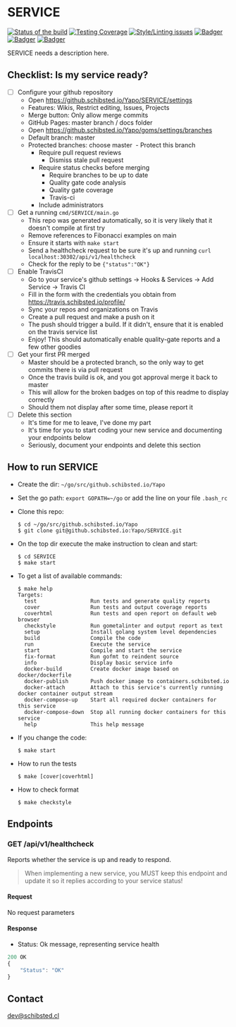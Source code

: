 # SERVICE

<!-- Badger start badges -->
[![Status of the build](https://badger.spt-engprod-pro.schibsted.io/badge/travis/Yapo/SERVICE)](https://travis.schibsted.io/Yapo/SERVICE)
[![Testing Coverage](https://badger.spt-engprod-pro.schibsted.io/badge/coverage/Yapo/SERVICE)](https://reports.spt-engprod-pro.schibsted.io/#/Yapo/SERVICE?branch=master&type=push&daterange&daterange)
[![Style/Linting issues](https://badger.spt-engprod-pro.schibsted.io/badge/issues/Yapo/SERVICE)](https://reports.spt-engprod-pro.schibsted.io/#/Yapo/SERVICE?branch=master&type=push&daterange&daterange)
[![Badger](https://badger.spt-engprod-pro.schibsted.io/badge/flaky_tests/Yapo/SERVICE)](https://databulous.spt-engprod-pro.schibsted.io/test/flaky/Yapo/SERVICE)
[![Badger](https://badger.spt-engprod-pro.schibsted.io/badge/quality_index/Yapo/SERVICE)](https://databulous.spt-engprod-pro.schibsted.io/quality/repo/Yapo/SERVICE)
[![Badger](https://badger.spt-engprod-pro.schibsted.io/badge/engprod/Yapo/SERVICE)](https://github.schibsted.io/spt-engprod/badger)
<!-- Badger end badges -->

SERVICE needs a description here.

## Checklist: Is my service ready?

* [ ] Configure your github repository
  - Open https://github.schibsted.io/Yapo/SERVICE/settings
  - Features: Wikis, Restrict editing, Issues, Projects
  - Merge button: Only allow merge commits
  - GitHub Pages: master branch / docs folder
  - Open https://github.schibsted.io/Yapo/goms/settings/branches
  - Default branch: master
  - Protected branches: choose master
  - Protect this branch
    + Require pull request reviews
      - Dismiss stale pull request
    + Require status checks before merging
      - Require branches to be up to date
      - Quality gate code analysis
      - Quality gate coverage
      - Travis-ci
    + Include administrators
* [ ] Get a running `cmd/SERVICE/main.go`
  - This repo was generated automatically, so it is very likely that it doesn't compile at first try
  - Remove references to Fibonacci examples on main
  - Ensure it starts with `make start`
  - Send a healthcheck request to be sure it's up and running `curl localhost:30302/api/v1/healthcheck`
  - Check for the reply to be `{"status":"OK"}`
* [ ] Enable TravisCI
  - Go to your service's github settings -> Hooks & Services -> Add Service -> Travis CI
  - Fill in the form with the credentials you obtain from https://travis.schibsted.io/profile/
  - Sync your repos and organizations on Travis
  - Create a pull request and make a push on it
  - The push should trigger a build. If it didn't, ensure that it is enabled on the travis service list
  - Enjoy! This should automatically enable quality-gate reports and a few other goodies
* [ ] Get your first PR merged
  - Master should be a protected branch, so the only way to get commits there is via pull request
  - Once the travis build is ok, and you got approval merge it back to master
  - This will allow for the broken badges on top of this readme to display correctly
  - Should them not display after some time, please report it
* [ ] Delete this section
  - It's time for me to leave, I've done my part
  - It's time for you to start coding your new service and documenting your endpoints below
  - Seriously, document your endpoints and delete this section

## How to run SERVICE

* Create the dir: `~/go/src/github.schibsted.io/Yapo`

* Set the go path: `export GOPATH=~/go` or add the line on your file `.bash_rc`

* Clone this repo:

  ```
  $ cd ~/go/src/github.schibsted.io/Yapo
  $ git clone git@github.schibsted.io:Yapo/SERVICE.git
  ```

* On the top dir execute the make instruction to clean and start:

  ```
  $ cd SERVICE
  $ make start
  ```

* To get a list of available commands:

  ```
  $ make help
  Targets:
    test                 Run tests and generate quality reports
    cover                Run tests and output coverage reports
    coverhtml            Run tests and open report on default web browser
    checkstyle           Run gometalinter and output report as text
    setup                Install golang system level dependencies
    build                Compile the code
    run                  Execute the service
    start                Compile and start the service
    fix-format           Run gofmt to reindent source
    info                 Display basic service info
    docker-build         Create docker image based on docker/dockerfile
    docker-publish       Push docker image to containers.schibsted.io
    docker-attach        Attach to this service's currently running docker container output stream
    docker-compose-up    Start all required docker containers for this service
    docker-compose-down  Stop all running docker containers for this service
    help                 This help message
  ```

* If you change the code:

  ```
  $ make start
  ```

* How to run the tests

  ```
  $ make [cover|coverhtml]
  ```

* How to check format

  ```
  $ make checkstyle
  ```

## Endpoints
### GET  /api/v1/healthcheck
Reports whether the service is up and ready to respond.

> When implementing a new service, you MUST keep this endpoint
and update it so it replies according to your service status!

#### Request
No request parameters

#### Response
* Status: Ok message, representing service health

```javascript
200 OK
{
	"Status": "OK"
}
```

## Contact
dev@schibsted.cl

